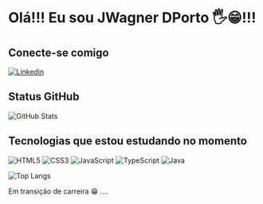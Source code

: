 # Olá!!! Eu sou JWagner DPorto 🖐️😁!!! 
## Conecte-se comigo

[![Linkedin](https://img.shields.io/badge/LinkedIn-000?style=for-the-badge&logo=linkedin&logoColor=0E76A8)](https://www.linkedin.com/in/jwagner-dporto-816144258)

## Status GitHub

![GitHub Stats](https://github-readme-stats.vercel.app/api?username=JWagnerDPorto&theme=transparent&bg_color=000&border_color=30A3DC&show_icons=true&icon_color=30A3DC&title_color=E94D5F&text_color=FFF&custom_title=JWagnerDPorto&card_width=450px&rank_icon=github)

## Tecnologias que estou estudando no momento

![HTML5](https://img.shields.io/badge/HTML5-000?style=for-the-badge&logo=html5)
![CSS3](https://img.shields.io/badge/CSS3-000?style=for-the-badge&logo=css3&logoColor=264CE4)
![JavaScript](https://img.shields.io/badge/JavaScript-000?style=for-the-badge&logo=javascript)
![TypeScript](https://img.shields.io/badge/TypeScript-000?style=for-the-badge&logo=typescript)
![Java](https://img.shields.io/badge/Java-000?style=for-the-badge&logo=openjdk&logoColor=C3002F)

![Top Langs](https://github-readme-stats-git-masterrstaa-rickstaa.vercel.app/api/top-langs/?username=JWagnerDPorto&bg_color=000&border_color=30A3DC&custom_title=LinguagensMaisUsadas&langs_count=10&title_color=E94D5F&text_color=FFF&card_width=450px)

Em transição de carreira 😁 ....<br/>
